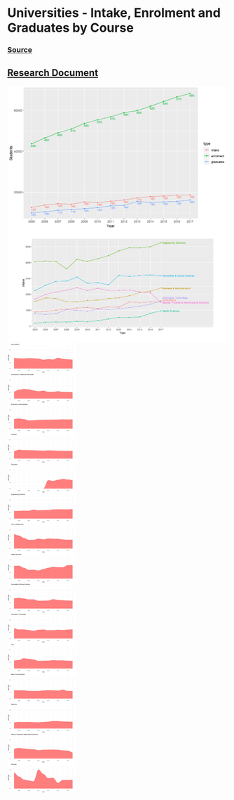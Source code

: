 # Universities - Intake, Enrolment and Graduates by Course
### [Source](https://data.gov.sg/dataset/universities-intake-enrolment-and-graduates-by-course)
## [Research Document](../rmd/rmd.html)

![Enrolment Sum](../img/enrolment_sum.png)
![Intake](../img/enrolment_intake.png)
![Intake Rate](../img/frags/intake_rate/stitched.jpg)
